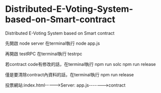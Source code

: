 # Distributed-E-Voting-System-based-on-Smart-contract
Distributed E-Voting System based on Smart contract

先開啟 node server 在terminal執行
node app.js

再開啟 testRPC 在terminal執行
testrpc

若contract code有修改的話，在terminal執行
npm run solc
npm run release

僅是要清除contract內資料的話，在terminal執行
npm run release

投票網站:index.html----->Server: app.js------->contract
